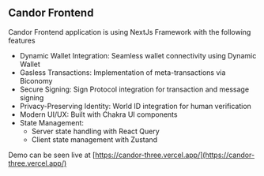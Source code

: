 ## Candor Frontend

Candor Frontend application is using NextJs Framework with the following features
- Dynamic Wallet Integration: Seamless wallet connectivity using Dynamic Wallet
- Gasless Transactions: Implementation of meta-transactions via Biconomy
- Secure Signing: Sign Protocol integration for transaction and message signing
- Privacy-Preserving Identity: World ID integration for human verification
- Modern UI/UX: Built with Chakra UI components
- State Management:
  - Server state handling with React Query
  - Client state management with Zustand


Demo can be seen live at [https://candor-three.vercel.app/](https://candor-three.vercel.app/)